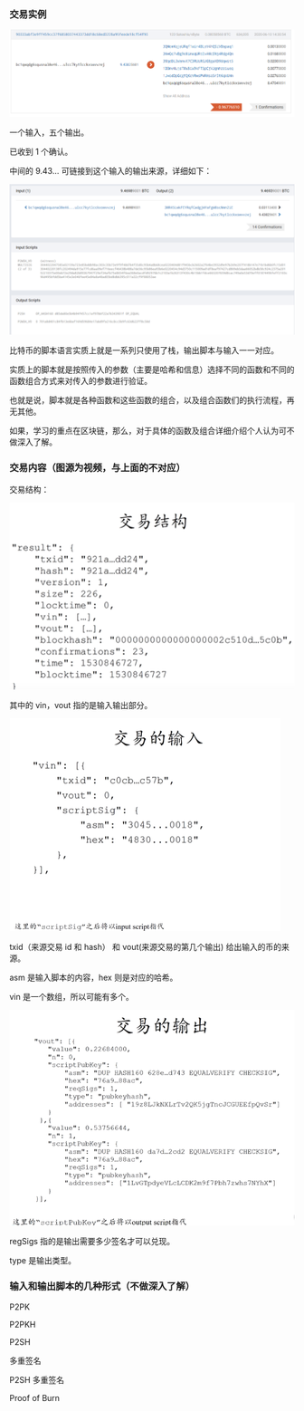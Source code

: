 ### 交易实例

![tx-outline](res/9-btc_script_lang/tx_outline.png)

一个输入，五个输出。

已收到 1 个确认。

中间的 9.43... 可链接到这个输入的输出来源，详细如下：

![tx_detail](res/9-btc_script_lang/tx_detail.png)

比特币的脚本语言实质上就是一系列只使用了栈，输出脚本与输入一一对应。

实质上的脚本就是按照传入的参数（主要是哈希和信息）选择不同的函数和不同的函数组合方式来对传入的参数进行验证。

也就是说，脚本就是各种函数和这些函数的组合，以及组合函数们的执行流程，再无其他。

如果，学习的重点在区块链，那么，对于具体的函数及组合详细介绍个人认为可不做深入了解。

### 交易内容（图源为视频，与上面的不对应）

交易结构：

![tx-struct](res/9-btc_script_lang/tx-struct.png)

其中的 vin，vout 指的是输入输出部分。

![tx_vin](res/9-btc_script_lang/tx_vin.png)

txid（来源交易 id 和 hash） 和 vout(来源交易的第几个输出) 给出输入的币的来源。

asm 是输入脚本的内容，hex 则是对应的哈希。

vin 是一个数组，所以可能有多个。

![tx-vout](res/9-btc_script_lang/tx_vout.png)

regSigs 指的是输出需要多少签名才可以兑现。

type 是输出类型。

### 输入和输出脚本的几种形式（不做深入了解）

P2PK

P2PKH

P2SH

多重签名

P2SH 多重签名

Proof of Burn

